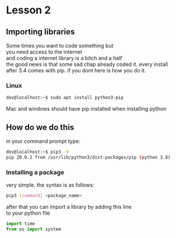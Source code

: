 # Lesson 2

## Importing libraries

Some times you want to code something but \
you need access to the internet \
and coding a internet library is a bitch and a half \
the good news is that some sad chap already coded it. every install \
after 3.4 comes with pip.
if you dont here is how you do it.

### Linux

```bash
dev@localhost:~$ sudo apt install python3-pip
```

Mac and windows should have pip installed when installing python

## How do we do this

in your command prompt type:

```bash
dev@localhost:~$ pip3 -V
pip 20.0.2 from /usr/lib/python3/dist-packages/pip (python 3.8)
```

### Installing a package

very simple. the syntax is as follows:

```bash
pip3 [command] <package_name>
```

after that you can import a library by adding this line \
to your python file

```python
import time
from os import system
```
